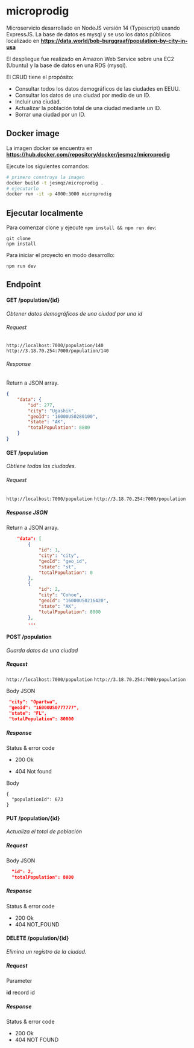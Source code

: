 # microprodig
Microservicio desarrollado en NodeJS versión 14 (Typescript) usando ExpressJS. La base de datos es mysql y se uso los datos públicos localizado en **https://data.world/bob-burggraaf/population-by-city-in-usa**

El despliegue fue realizado en Amazon Web Service sobre una EC2 (Ubuntu) y la base de datos en una RDS (mysql).

El CRUD tiene el propósito:

* Consultar todos los datos demográficos de las ciudades en EEUU.
* Consultar los datos de una ciudad por medio de un ID.
* Incluir una ciudad.
* Actualizar la población total de una ciudad mediante un ID.
* Borrar una ciudad por un ID.

## Docker image

La imagen docker se encuentra en **https://hub.docker.com/repository/docker/jesmqz/microprodig**

Ejecute los siguientes comandos:

~~~bash
# primero construya la imagen
docker build -t jesmqz/microprodig .
# ejecutarlo
docker run -it -p 4000:3000 microprodig
~~~

## Ejecutar localmente

Para comenzar clone y ejecute `npm install && npm run dev`:

    git clone 
    npm install
    

Para iniciar el proyecto en modo desarrollo:

    npm run dev


## Endpoint 


#### GET /population/{id}

*Obtener datos demográficos de una ciudad por una id*

###### Request
`http://localhost:7000/population/140`
`http://3.18.70.254:7000/population/140`

###### Response

Return a JSON array.
```json
{
    "data": {
        "id": 277,
        "city": "Ugashik",
        "geoId": "16000US0280100",
        "state": "AK",
        "totalPopulation": 8800
    }
}

```
#### GET /population

*Obtiene todas las ciudades.* 

###### Request
`http://localhost:7000/population`
`http://3.18.70.254:7000/population`

##### Response JSON
Return a JSON array.
```json
    "data": [
        {
            "id": 1,
            "city": "city",
            "geoId": "geo_id",
            "state": "st",
            "totalPopulation": 0
        },
        {
            "id": 2,
            "city": "Cohoe",
            "geoId": "16000US0216420",
            "state": "AK",
            "totalPopulation": 8000
        },
        ...
```


#### POST /population

*Guarda datos de una ciudad*

##### Request

`http://localhost:7000/population` 
`http://3.18.70.254:7000/population`

Body JSON

```json
 "city": "Opartwa",
 "geoId": "16000US0777777",
 "state": "FL",
 "totalPopulation": 80000
```

##### Response

Status & error code

* 200 Ok

* 404 Not found

Body
```
{
  "populationId": 673
}
```
#### PUT /population/{id}

*Actualiza el total de población*

##### Request

Body JSON

```json
  "id": 2,
  "totalPopulation": 8000
```
##### Response

Status & error code

* 200 Ok
* 404 NOT_FOUND

#### DELETE /population/{id}

*Elimina un registro de la ciudad.*

##### Request

Parameter

**id** record id

##### Response

Status & error code

* 200 Ok
* 404 NOT FOUND
